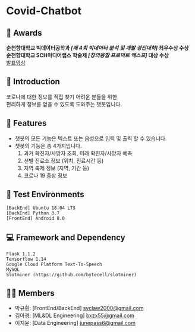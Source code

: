 # Covid-Chatbot

## 🏅 Awards
**순천향대학교 빅데이터공학과 *[제 4회 빅데이터 분석 및 개발 경진대회]* 최우수상 수상**  
**순천향대학교 SCH미디어랩스 학술제 *[창의융합 프로덕트 엑스포]* 대상 수상**  
[발표영상](https://www.youtube.com/watch?v=raVx3hGEx7A&t=283s)  

## 📄 Introduction
코로나에 대한 정보를 직접 찾기 어려운 분들을 위한  
편리하게 정보를 얻을 수 있도록 도와주는 챗봇입니다.

## 🔑 Features
- 챗봇의 모든 기능은 텍스트 또는 음성으로 입력 및 출력 할 수 있습니다.
- 챗봇의 기능은 총 4가지입니다.
  1. 과거 확진자/사망자 조회, 미래 확진자/사망자 예측
  2. 선별 진료소 정보 (위치, 진료시간 등)
  3. 지역 축제 정보 (지역, 기간 등)
  4. 코로나 19 증상 정보

## 📱 Test Environments
```
[BackEnd] Ubuntu 18.04 LTS
[BackEnd] Python 3.7
[FrontEnd] Android 8.0
```

## 💻 Framework and Dependency
```
Flask 1.1.2
Tensorflow 1.14
Google Cloud Platform Text-To-Speech
MySQL
Slotminer (https://github.com/bytecell/slotminer)
```

## 👨‍💻 Members
- 박규훤: [FrontEnd/BackEnd] svclaw2000@gmail.com
- 김아경: [ML&DL Engineering] bxzx55@gmail.com
- 이지윤: [Data Engineering] junepass6@gmail.com
